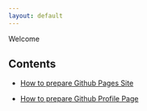 ```yaml
---
layout: default
---
```

Welcome

## Contents
* [How to prepare Github Pages Site]()

* [How to prepare Github Profile Page]()

